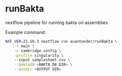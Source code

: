 # runBakta
nextflow pipeline for running bakta on assemblies

Example command:

```bash
NXF_VER=21.10.3 nextflow run avantonder/runBakta \
    -r main \
    -c cambridge.config \
    -profile singularity \ 
    --input samplesheet.csv \
    --baktadb <BAKTA DB DIR> \
    --outdir <OUTPUT DIR>
```

